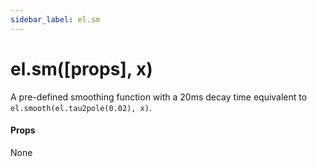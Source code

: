 ```yaml
---
sidebar_label: el.sm
---
```


# el.sm([props], x)

A pre-defined smoothing function with a 20ms decay time equivalent
to `el.smooth(el.tau2pole(0.02), x)`.

#### Props

None

